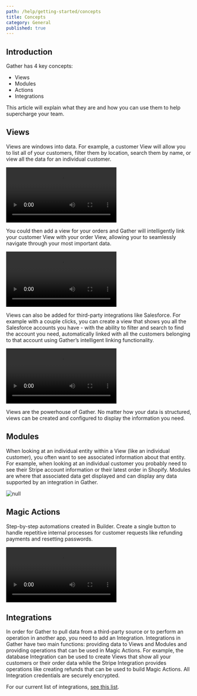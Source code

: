 ```yaml
---
path: /help/getting-started/concepts
title: Concepts
category: General
published: true
---
```

## Introduction

Gather has 4 key concepts:

* Views
* Modules
* Actions
* Integrations

This article will explain what they are and how you can use them to help supercharge your team.

## Views

Views are windows into data. For example, a customer View will allow you to list all of your customers, filter them by location, search them by name, or view all the data for an individual customer.

<video autoplay loop>
    <source src="/assets/list-view.mp4" />
</video>

You could then add a view for your orders and Gather will intelligently link your customer View with your order View, allowing your to seamlessly navigate through your most important data.

<video autoplay loop>
    <source src="/assets/linked-data.mp4" />
</video>

Views can also be added for third-party integrations like Salesforce. For example with a couple clicks, you can create a view that shows you all the Salesforce accounts you have - with the ability to filter and search to find the account you need, automatically linked with all the customers belonging to that account using Gather’s intelligent linking functionality.

<video autoplay loop>
    <source src="/assets/third-party-linking.mp4" />
</video>

Views are the powerhouse of Gather. No matter how your data is structured, views can be created and configured to display the information you need.

## Modules

When looking at an individual entity within a View (like an individual customer), you often want to see associated information about that entity. For example, when looking at an individual customer you probably need to see their Stripe account information or their latest order in Shopify. Modules are where that associated data get displayed and can display any data supported by an integration in Gather.

![null](/assets/third-party-module.png)

## Magic Actions

Step-by-step automations created in Builder. Create a single button to handle repetitive internal processes for customer requests like refunding payments and resetting passwords.

<video autoplay loop>
    <source src="/assets/configure-action.mp4" />
</video>

## Integrations

In order for Gather to pull data from a third-party source or to perform an operation in another app, you need to add an Integration. Integrations in Gather have two main functions: providing data to Views and Modules and providing operations that can be used in Magic Actions. For example, the database Integration can be used to create Views that show all your customers or their order data while the Stripe Integration provides operations like creating refunds that can be used to build Magic Actions. All Integration credentials are securely encrypted.

For our current list of integrations, [see this list](/integrations).
